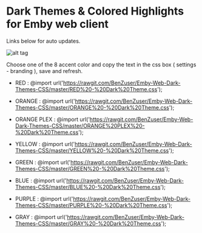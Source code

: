 # Dark Themes & Colored Highlights for Emby web client

Links below for auto updates.

![alt tag](https://cdn.rawgit.com/BenZuser/Emby-Dark-Themes-Resources/master/images/screenshots/Emby%20Dark%20Themes.png)

Choose one of the 8 accent color and copy the text in the css box ( settings - branding ), save and refresh.

* RED         : @import url('https://rawgit.com/BenZuser/Emby-Web-Dark-Themes-CSS/master/RED%20-%20Dark%20Theme.css'); 

* ORANGE      : @import url('https://rawgit.com/BenZuser/Emby-Web-Dark-Themes-CSS/master/ORANGE%20-%20Dark%20Theme.css');

* ORANGE PLEX : @import url('https://rawgit.com/BenZuser/Emby-Web-Dark-Themes-CSS/master/ORANGE%20PLEX%20-%20Dark%20Theme.css');

* YELLOW      : @import url('https://rawgit.com/BenZuser/Emby-Web-Dark-Themes-CSS/master/YELLOW%20-%20Dark%20Theme.css'); 

* GREEN       : @import url('https://rawgit.com/BenZuser/Emby-Web-Dark-Themes-CSS/master/GREEN%20-%20Dark%20Theme.css');

* BLUE        : @import url('https://rawgit.com/BenZuser/Emby-Web-Dark-Themes-CSS/master/BLUE%20-%20Dark%20Theme.css');

* PURPLE      : @import url('https://rawgit.com/BenZuser/Emby-Web-Dark-Themes-CSS/master/PURPLE%20-%20Dark%20Theme.css'); 

* GRAY        : @import url('https://rawgit.com/BenZuser/Emby-Web-Dark-Themes-CSS/master/GRAY%20-%20Dark%20Theme.css');  
